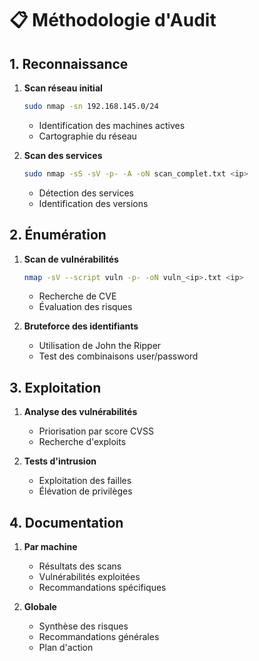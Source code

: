 # 📋 Méthodologie d'Audit

## 1. Reconnaissance
1. **Scan réseau initial**
   ```bash
   sudo nmap -sn 192.168.145.0/24
   ```
   - Identification des machines actives
   - Cartographie du réseau

2. **Scan des services**
   ```bash
   sudo nmap -sS -sV -p- -A -oN scan_complet.txt <ip>
   ```
   - Détection des services
   - Identification des versions

## 2. Énumération
1. **Scan de vulnérabilités**
   ```bash
   nmap -sV --script vuln -p- -oN vuln_<ip>.txt <ip>
   ```
   - Recherche de CVE
   - Évaluation des risques

2. **Bruteforce des identifiants**
   - Utilisation de John the Ripper
   - Test des combinaisons user/password

## 3. Exploitation
1. **Analyse des vulnérabilités**
   - Priorisation par score CVSS
   - Recherche d'exploits

2. **Tests d'intrusion**
   - Exploitation des failles
   - Élévation de privilèges

## 4. Documentation
1. **Par machine**
   - Résultats des scans
   - Vulnérabilités exploitées
   - Recommandations spécifiques

2. **Globale**
   - Synthèse des risques
   - Recommandations générales
   - Plan d'action 